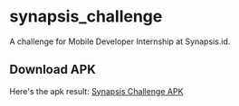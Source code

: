 # synapsis_challenge

A challenge for Mobile Developer Internship at Synapsis.id.

## Download APK

Here's the apk result: [Synapsis Challenge APK](https://drive.google.com/file/d/1bWs9WsMroaouSfw5D7kmS0eXR0G2Evd4/view?usp=share_link)
